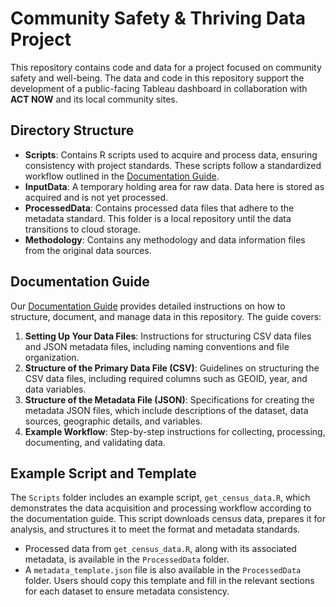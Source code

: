 # Community Safety & Thriving Data Project

This repository contains code and data for a project focused on community safety and well-being. The data and code in this repository support the development of a public-facing Tableau dashboard in collaboration with **ACT NOW** and its local community sites.

## Directory Structure

- **Scripts**: Contains R scripts used to acquire and process data, ensuring consistency with project standards. These scripts follow a standardized workflow outlined in the [Documentation Guide](https://docs.google.com/document/d/1uMYR-6qjvn25AVKHAnkWwiLuI0IAvWdsienCy5dFiDc/edit?usp=sharing).
- **InputData**: A temporary holding area for raw data. Data here is stored as acquired and is not yet processed.
- **ProcessedData**: Contains processed data files that adhere to the metadata standard. This folder is a local repository until the data transitions to cloud storage.
- **Methodology**: Contains any methodology and data information files from the original data sources.

## Documentation Guide

Our [Documentation Guide](https://docs.google.com/document/d/1uMYR-6qjvn25AVKHAnkWwiLuI0IAvWdsienCy5dFiDc/edit?usp=sharing) provides detailed instructions on how to structure, document, and manage data in this repository. The guide covers:

1. **Setting Up Your Data Files**: Instructions for structuring CSV data files and JSON metadata files, including naming conventions and file organization.
2. **Structure of the Primary Data File (CSV)**: Guidelines on structuring the CSV data files, including required columns such as GEOID, year, and data variables.
3. **Structure of the Metadata File (JSON)**: Specifications for creating the metadata JSON files, which include descriptions of the dataset, data sources, geographic details, and variables.
4. **Example Workflow**: Step-by-step instructions for collecting, processing, documenting, and validating data.

## Example Script and Template

The `Scripts` folder includes an example script, `get_census_data.R`, which demonstrates the data acquisition and processing workflow according to the documentation guide. This script downloads census data, prepares it for analysis, and structures it to meet the format and metadata standards. 

- Processed data from `get_census_data.R`, along with its associated metadata, is available in the `ProcessedData` folder.
- A `metadata_template.json` file is also available in the `ProcessedData` folder. Users should copy this template and fill in the relevant sections for each dataset to ensure metadata consistency.
